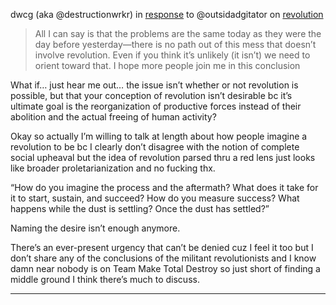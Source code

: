 dwcg (aka @destructionwrkr) in [response](https://x.com/destructionwrkr/status/1807141315467264322) to @outsidadgitator on [revolution](https://x.com/outsidadgitator/status/1807081925955272771)

> All I can say is that the problems are the same today as they were the day before yesterday—there is no path out of this mess that doesn’t involve revolution. Even if you think it’s unlikely (it isn’t) we need to orient toward that. I hope more people join me in this conclusion

What if… just hear me out… the issue isn’t whether or not revolution is possible, but that your conception of revolution isn’t desirable bc it’s ultimate goal is the reorganization of productive forces instead of their abolition and the actual freeing of human activity?

Okay so actually I’m willing to talk at length about how people imagine a revolution to be bc I clearly don’t disagree with the notion of complete social upheaval but the idea of revolution parsed thru a red lens just looks like broader proletarianization and no fucking thx.

“How do you imagine the process and the aftermath? What does it take for it to start, sustain, and succeed? How do you measure success? What happens while the dust is settling? Once the dust has settled?”

Naming the desire isn’t enough anymore.

There’s an ever-present urgency that can’t be denied cuz I feel it too but I don’t share any of the conclusions of the militant revolutionists and I know damn near nobody is on Team Make Total Destroy so just short of finding a middle ground I think there’s much to discuss.

---
